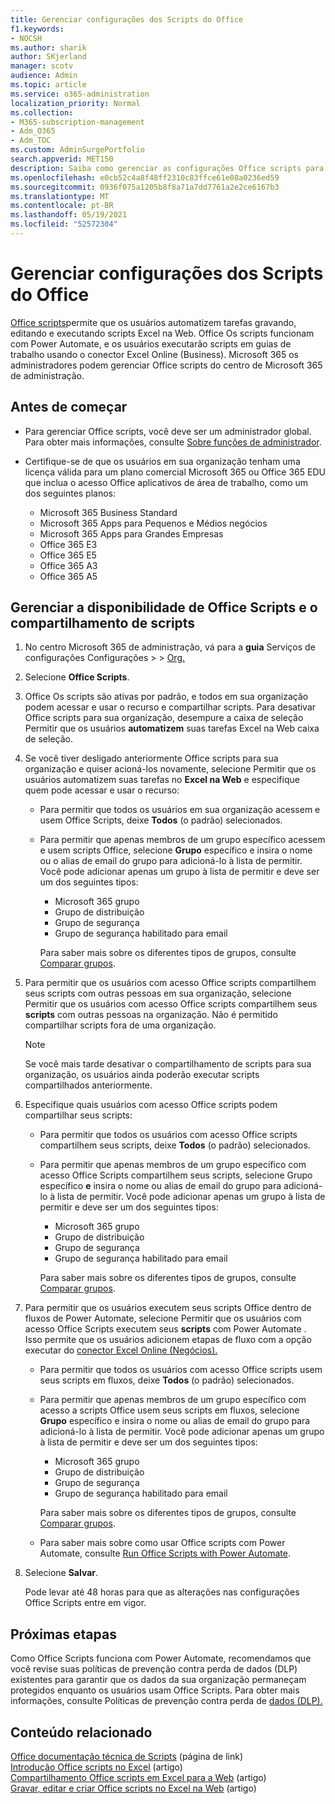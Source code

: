 ```yaml
---
title: Gerenciar configurações dos Scripts do Office
f1.keywords:
- NOCSH
ms.author: sharik
author: SKjerland
manager: scotv
audience: Admin
ms.topic: article
ms.service: o365-administration
localization_priority: Normal
ms.collection:
- M365-subscription-management
- Adm_O365
- Adm_TOC
ms.custom: AdminSurgePortfolio
search.appverid: MET150
description: Saiba como gerenciar as configurações Office scripts para usuários em sua organização.
ms.openlocfilehash: e0cb52c4a8f48ff2310c83ffce61e08a0236ed59
ms.sourcegitcommit: 0936f075a1205b8f8a71a7dd7761a2e2ce6167b3
ms.translationtype: MT
ms.contentlocale: pt-BR
ms.lasthandoff: 05/19/2021
ms.locfileid: "52572304"
---
```

# <a name="manage-office-scripts-settings"></a>Gerenciar configurações dos Scripts do Office

[Office scripts](/office/dev/scripts)permite que os usuários automatizem tarefas gravando, editando e executando scripts Excel na Web. Office Os scripts funcionam com Power Automate, e os usuários executarão scripts em guias de trabalho usando o conector Excel Online (Business). Microsoft 365 os administradores podem gerenciar Office scripts do centro de Microsoft 365 de administração.

## <a name="before-you-begin"></a>Antes de começar

- Para gerenciar Office scripts, você deve ser um administrador global. Para obter mais informações, consulte [Sobre funções de administrador](../add-users/about-admin-roles.md).

- Certifique-se de que os usuários em sua organização tenham uma licença válida para um plano comercial Microsoft 365 ou Office 365 EDU que inclua o acesso Office aplicativos de área de trabalho, como um dos seguintes planos:

    - Microsoft 365 Business Standard
    - Microsoft 365 Apps para Pequenos e Médios negócios
    - Microsoft 365 Apps para Grandes Empresas
    - Office 365 E3
    - Office 365 E5
    - Office 365 A3
    - Office 365 A5

## <a name="manage-availability-of-office-scripts-and-sharing-of-scripts"></a>Gerenciar a disponibilidade de Office Scripts e o compartilhamento de scripts

1. No centro Microsoft 365 de administração, vá para a **guia** Serviços de configurações Configurações \>  \> <a href="https://go.microsoft.com/fwlink/p/?linkid=2053743" target="_blank">Org.</a>

2. Selecione **Office Scripts**.

3. Office Os scripts são ativas por padrão, e todos em sua organização podem acessar e usar o recurso e compartilhar scripts. Para desativar Office scripts para sua organização, desempure a caixa de seleção Permitir que os usuários **automatizem** suas tarefas Excel na Web caixa de seleção.

4. Se você tiver desligado anteriormente Office scripts para sua organização e quiser acioná-los novamente, selecione Permitir que os usuários automatizem suas tarefas no **Excel na Web** e especifique quem pode acessar e usar o recurso:

    - Para permitir que todos os usuários em sua organização acessem e usem Office Scripts, deixe **Todos** (o padrão) selecionados.

    - Para permitir que apenas membros de um grupo específico acessem e usem scripts Office, selecione **Grupo** específico e insira o nome ou o alias de email do grupo para adicioná-lo à lista de permitir. Você pode adicionar apenas um grupo à lista de permitir e deve ser um dos seguintes tipos:
        - Microsoft 365 grupo
        - Grupo de distribuição
        - Grupo de segurança
        - Grupo de segurança habilitado para email
    
        Para saber mais sobre os diferentes tipos de grupos, consulte [Comparar grupos](../create-groups/compare-groups.md).

5. Para permitir que os usuários com acesso Office scripts compartilhem seus scripts com outras pessoas em sua organização, selecione Permitir que os usuários com acesso Office scripts compartilhem seus **scripts** com outras pessoas na organização. Não é permitido compartilhar scripts fora de uma organização.
 
    > [!NOTE]
    > Se você mais tarde desativar o compartilhamento de scripts para sua organização, os usuários ainda poderão executar scripts compartilhados anteriormente.
 
6. Especifique quais usuários com acesso Office scripts podem compartilhar seus scripts:
    
    - Para permitir que todos os usuários com acesso Office scripts compartilhem seus scripts, deixe **Todos** (o padrão) selecionados.

    - Para permitir que apenas membros de um grupo específico com acesso Office Scripts compartilhem seus scripts, selecione Grupo específico **e** insira o nome ou alias de email do grupo para adicioná-lo à lista de permitir. Você pode adicionar apenas um grupo à lista de permitir e deve ser um dos seguintes tipos:
        - Microsoft 365 grupo
        - Grupo de distribuição
        - Grupo de segurança
        - Grupo de segurança habilitado para email
    
        Para saber mais sobre os diferentes tipos de grupos, consulte [Comparar grupos](../create-groups/compare-groups.md).

7. Para permitir que os usuários executem seus scripts Office dentro de fluxos de Power Automate, selecione Permitir que os usuários com acesso Office Scripts executem seus **scripts** com Power Automate . Isso permite que os usuários adicionem etapas de fluxo com a opção executar do [conector Excel Online (Negócios).](/connectors/excelonlinebusiness) 

    - Para permitir que todos os usuários com acesso Office scripts usem seus scripts em fluxos, deixe **Todos** (o padrão) selecionados.

    - Para permitir que apenas membros de um grupo específico com acesso a scripts Office usem seus scripts em fluxos, selecione **Grupo** específico e insira o nome ou alias de email do grupo para adicioná-lo à lista de permitir. Você pode adicionar apenas um grupo à lista de permitir e deve ser um dos seguintes tipos:
        - Microsoft 365 grupo
        - Grupo de distribuição
        - Grupo de segurança
        - Grupo de segurança habilitado para email

        Para saber mais sobre os diferentes tipos de grupos, consulte [Comparar grupos](../create-groups/compare-groups.md).

    - Para saber mais sobre como usar Office scripts com Power Automate, consulte [Run Office Scripts with Power Automate](/office/dev/scripts/develop/power-automate-integration).

8. Selecione **Salvar**.

    Pode levar até 48 horas para que as alterações nas configurações Office Scripts entre em vigor.

## <a name="next-steps"></a>Próximas etapas

Como Office Scripts funciona com Power Automate, recomendamos que você revise suas políticas de prevenção contra perda de dados (DLP) existentes para garantir que os dados da sua organização permaneçam protegidos enquanto os usuários usam Office Scripts. Para obter mais informações, consulte Políticas de prevenção contra perda de [dados (DLP).](/power-automate/prevent-data-loss)

## <a name="related-content"></a>Conteúdo relacionado

[Office documentação técnica de Scripts](/office/dev/scripts/) (página de link)\
[Introdução Office scripts no Excel](https://support.microsoft.com/office/9fbe283d-adb8-4f13-a75b-a81c6baf163a) (artigo)\
[Compartilhamento Office scripts em Excel para a Web](https://support.microsoft.com/office/226eddbc-3a44-4540-acfe-fccda3d1122b) (artigo)\
[Gravar, editar e criar Office scripts no Excel na Web](/office/dev/scripts/tutorials/excel-tutorial) (artigo)
